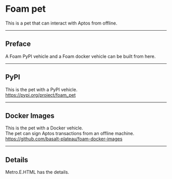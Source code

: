 


# Foam pet  
This is a pet that can interact with Aptos from offline.  


----

## Preface
A Foam PyPI vehicle and a Foam docker vehicle
can be built from here.

----

## PyPI
This is the pet with a PyPI vehicle.  
https://pypi.org/project/foam_pet

----

## Docker Images
This is the pet with a Docker vehicle.   
The pet can sign Aptos transactions from an offline machine.  
https://github.com/basalt-plateau/foam-docker-images  

----

## Details
Metro.E.HTML has the details.  